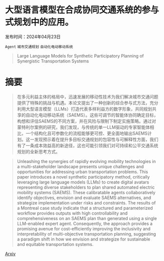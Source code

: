 # 大型语言模型在合成协同交通系统的参与式规划中的应用。

发布时间：2024年04月23日

`Agent` `城市交通规划` `自动化电动移动系统`

> Large Language Models for Synthetic Participatory Planning of Synergistic Transportation Systems

# 摘要

> 在多元利益主体的格局中，迅速发展的移动性技术为我们解决城市交通问题提供了特殊的挑战与机遇。本论文提出了一种创新的综合参与式方法，充分利用大型语言模型（LLMs）打造代表多样利益方的数字形象，共同规划共享的自动化电动移动系统（SAEMS）。这些可调节的智能体协同确定目标，构想和评估SAEMS的不同方案，并在风险与限制下制定实施策略。通过对蒙特利尔案例的研究，我们发现，与传统的单一LLM驱动的专家智能体相比，一个结构化且可参数化的流程能够更可控、更全面地输出SAEMS计划。这一发现预示着在提升多目标交通规划的包容性与可解释性方面，我们有了一条成本效益高的新途径，这也可能引领我们对可持续和公平交通系统规划的全新思考方式。

> Unleashing the synergies of rapidly evolving mobility technologies in a multi-stakeholder landscape presents unique challenges and opportunities for addressing urban transportation problems. This paper introduces a novel synthetic participatory method, critically leveraging large language models (LLMs) to create digital avatars representing diverse stakeholders to plan shared automated electric mobility systems (SAEMS). These calibratable agents collaboratively identify objectives, envision and evaluate SAEMS alternatives, and strategize implementation under risks and constraints. The results of a Montreal case study indicate that a structured and parameterized workflow provides outputs with high controllability and comprehensiveness on an SAEMS plan than generated using a single LLM-enabled expert agent. Consequently, the approach provides a promising avenue for cost-efficiently improving the inclusivity and interpretability of multi-objective transportation planning, suggesting a paradigm shift in how we envision and strategize for sustainable and equitable transportation systems.

[Arxiv](https://arxiv.org/abs/2404.12317)